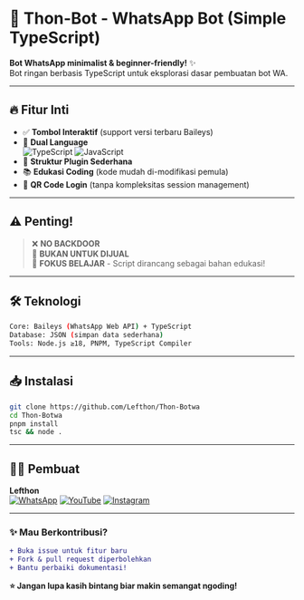 # 🤖 Thon-Bot - WhatsApp Bot (Simple TypeScript)  
**Bot WhatsApp minimalist & beginner-friendly!** ✨  
Bot ringan berbasis TypeScript untuk eksplorasi dasar pembuatan bot WA.  

---

## 🔥 **Fitur Inti**  
- ✅ **Tombol Interaktif** (support versi terbaru Baileys)  
- 🧠 **Dual Language**  
  ![TypeScript](https://img.shields.io/badge/TypeScript-3178C6?logo=typescript&logoColor=white)
  ![JavaScript](https://img.shields.io/badge/JavaScript-F7DF1E?logo=javascript&logoColor=black)  
- 🧩 **Struktur Plugin Sederhana**  
- 📚 **Edukasi Coding** (kode mudah di-modifikasi pemula)  
- 🔄 **QR Code Login** (tanpa kompleksitas session management)  

---

## ⚠️ **Penting!**  
> ❌ **NO BACKDOOR**  
> 🚫 **BUKAN UNTUK DIJUAL**  
> 🧪 **FOKUS BELAJAR** - Script dirancang sebagai bahan edukasi!  

---

## 🛠 **Teknologi**  
```bash
Core: Baileys (WhatsApp Web API) + TypeScript  
Database: JSON (simpan data sederhana)  
Tools: Node.js ≥18, PNPM, TypeScript Compiler
```

---

## 📥 **Instalasi**  
```bash
git clone https://github.com/Lefthon/Thon-Botwa
cd Thon-Botwa
pnpm install
tsc && node .
```

---

## 👨‍💻 **Pembuat**  
**Lefthon**  
[![WhatsApp](https://img.shields.io/badge/Contact-25D366?logo=whatsapp)](https://wa.me/6282298334109)
[![YouTube](https://img.shields.io/badge/Tutorial-FF0000?logo=youtube)](https://youtube.com/@)
[![Instagram](https://img.shields.io/badge/Updates-E4405F?logo=instagram)](https://instagram.com/)

---

### ✨ **Mau Berkontribusi?**  
```diff
+ Buka issue untuk fitur baru  
+ Fork & pull request diperbolehkan  
+ Bantu perbaiki dokumentasi!  
```

**⭐ Jangan lupa kasih bintang biar makin semangat ngoding!**  
```
